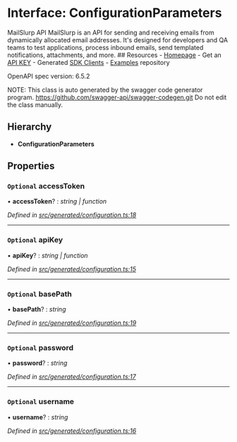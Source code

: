 # Interface: ConfigurationParameters

MailSlurp API
MailSlurp is an API for sending and receiving emails from dynamically allocated email addresses. It's designed for developers and QA teams to test applications, process inbound emails, send templated notifications, attachments, and more.   ## Resources - [Homepage](https://www.mailslurp.com) - Get an [API KEY](https://app.mailslurp.com/sign-up/) - Generated [SDK Clients](https://www.mailslurp.com/docs/) - [Examples](https://github.com/mailslurp/examples) repository

OpenAPI spec version: 6.5.2

NOTE: This class is auto generated by the swagger code generator program.
https://github.com/swagger-api/swagger-codegen.git
Do not edit the class manually.

## Hierarchy

* **ConfigurationParameters**

## Properties

### `Optional` accessToken

• **accessToken**? : *string | function*

*Defined in [src/generated/configuration.ts:18](https://github.com/mailslurp/mailslurp-client-ts-js/blob/5d485ad/src/generated/configuration.ts#L18)*

___

### `Optional` apiKey

• **apiKey**? : *string | function*

*Defined in [src/generated/configuration.ts:15](https://github.com/mailslurp/mailslurp-client-ts-js/blob/5d485ad/src/generated/configuration.ts#L15)*

___

### `Optional` basePath

• **basePath**? : *string*

*Defined in [src/generated/configuration.ts:19](https://github.com/mailslurp/mailslurp-client-ts-js/blob/5d485ad/src/generated/configuration.ts#L19)*

___

### `Optional` password

• **password**? : *string*

*Defined in [src/generated/configuration.ts:17](https://github.com/mailslurp/mailslurp-client-ts-js/blob/5d485ad/src/generated/configuration.ts#L17)*

___

### `Optional` username

• **username**? : *string*

*Defined in [src/generated/configuration.ts:16](https://github.com/mailslurp/mailslurp-client-ts-js/blob/5d485ad/src/generated/configuration.ts#L16)*
